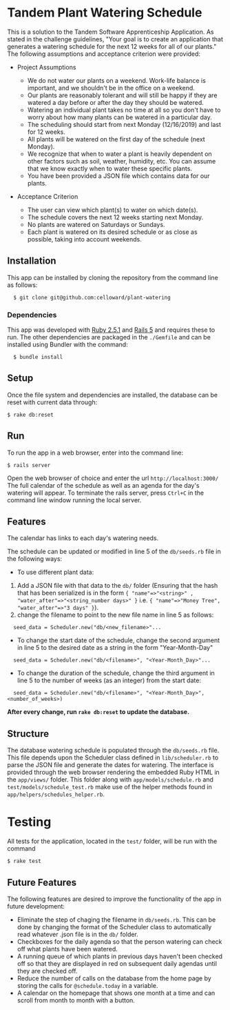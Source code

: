 # Tandem Plant Watering Schedule
This is a solution to the Tandem Software Apprenticeship Application. As stated in the challenge guidelines, "Your goal is to create an application that generates a watering schedule for the next 12 weeks for all of our plants." The following assumptions and acceptance criterion were provided:

* Project Assumptions
  * We do not water our plants on a weekend. Work-life balance is important, and we shouldn't be in the office on a weekend.
  * Our plants are reasonably tolerant and will still be happy if they are watered a day before or after the day they should be watered.
  * Watering an individual plant takes no time at all so you don't have to worry about how many plants can be watered in a particular day.
  * The scheduling should start from next Monday (12/16/2019) and last for 12 weeks.
  * All plants will be watered on the first day of the schedule (next Monday).
  * We recognize that when to water a plant is heavily dependent on other factors such as soil, weather, humidity, etc. You can assume that we know exactly when to water these specific plants.
  * You have been provided a JSON file which contains data for our plants.

* Acceptance Criterion
  * The user can view which plant(s) to water on which date(s).
  * The schedule covers the next 12 weeks starting next Monday.
  * No plants are watered on Saturdays or Sundays.
  * Each plant is watered on its desired schedule or as close as possible, taking into account weekends.

## Installation
  This app can be installed by cloning the repository from the command line as follows:
  ```
    $ git clone git@github.com:celloward/plant-watering
  ```
### Dependencies
  This app was developed with <a href="https://www.ruby-lang.org/en/documentation/installation/">Ruby 2.5.1</a> and <a href="https://guides.rubyonrails.org/v5.0/getting_started.html">Rails 5</a> and requires these to run. The other dependencies are packaged in the `./Gemfile` and can be installed using Bundler with the command:
  ```
    $ bundle install
  ```
## Setup
  Once the file system and dependencies are installed, the database can be reset with current data through:
  ```
  $ rake db:reset
  ```
## Run
  To run the app in a web browser, enter into the command line:
  ```
  $ rails server
  ```
  Open the web browser of choice and enter the url `http://localhost:3000/`
  The full calendar of the schedule as well as an agenda for the day's watering will appear.
  To terminate the rails server, press `Ctrl+C` in the command line window running the local server.

## Features
  The calendar has links to each day's watering needs.

  The schedule can be updated or modified in line 5 of the `db/seeds.rb` file in the following ways:

  * To use different plant data:
  1. Add a JSON file with that data to the `db/` folder (Ensuring that the hash that has been serialized is in the form `{ "name"=>"<string>" , "water_after"=>"<string_number days>" }` i.e. `{ "name"=>"Money Tree", "water_after"=>"3 days" }`).
  2. change the filename to point to the new file name in line 5 as follows:
  ```
    seed_data = Scheduler.new("db/<new_filename>"...
  ```

  * To change the start date of the schedule, change the second argument in line 5 to the desired date as a string in the form "Year-Month-Day"
  ```
    seed_data = Scheduler.new("db/<filename>", "<Year-Month_Day>"...
  ```

  * To change the duration of the schedule, change the third argument in line 5 to the number of weeks (as an integer) from the start date:
  ```
    seed_data = Scheduler.new("db/<filename>", "<Year-Month_Day>", <number_of_weeks>)
  ```

  **After every change, run `rake db:reset` to update the database.**

## Structure
  The database watering schedule is populated through the `db/seeds.rb` file. This file depends upon the Scheduler class defined in `lib/scheduler.rb` to parse the JSON file and generate the dates for watering. The interface is provided through the web browser rendering the embedded Ruby HTML in the `app/views/` folder. This folder along with `app/models/schedule.rb` and `test/models/schedule_test.rb` make use of the helper methods found in `app/helpers/schedules_helper.rb`.

# Testing
  All tests for the application, located in the `test/` folder, will be run with the command
  ```
  $ rake test
  ```

## Future Features
The following features are desired to improve the functionality of the app in future development:
* Eliminate the step of chaging the filename in `db/seeds.rb`. This can be done by changing the format of the Scheduler class to automatically read whatever .json file is in the `db/` folder.
* Checkboxes for the daily agenda so that the person watering can check off what plants have been watered.
* A running queue of which plants in previous days haven't been checked off so that they are displayed in red on subsequent daily agendas until they are checked off.
* Reduce the number of calls on the database from the home page by storing the calls for `@schedule.today` in a variable.
* A calendar on the homepage that shows one month at a time and can scroll from month to month with a button.